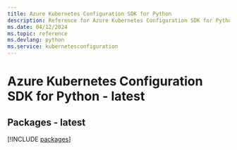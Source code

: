 ```yaml
---
title: Azure Kubernetes Configuration SDK for Python
description: Reference for Azure Kubernetes Configuration SDK for Python
ms.date: 04/12/2024
ms.topic: reference
ms.devlang: python
ms.service: kubernetesconfiguration
---
```

# Azure Kubernetes Configuration SDK for Python - latest
## Packages - latest
[!INCLUDE [packages](kubernetes-configuration-index.md)]